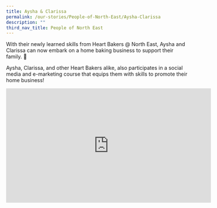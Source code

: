 ```yaml
---
title: Aysha & Clarissa
permalink: /our-stories/People-of-North-East/Aysha-Clarissa
description: ""
third_nav_title: People of North East
---
```

With their newly learned skills from Heart Bakers @ North East, Aysha and Clarissa can now embark on a home baking business to support their family. 💯

Aysha, Clarissa, and other Heart Bakers alike, also participates in a social media and e-marketing course that equips them with skills to promote their home business!

<iframe src="https://www.facebook.com/plugins/video.php?height=314&href=https%3A%2F%2Fwww.facebook.com%2FNECDC%2Fvideos%2F5548350228564946%2F&show_text=false&width=560&t=0" width="560" height="314" style="border:none;overflow:hidden" scrolling="no" frameborder="0" allowfullscreen="true" allow="autoplay; clipboard-write; encrypted-media; picture-in-picture; web-share" allowFullScreen="true"></iframe>